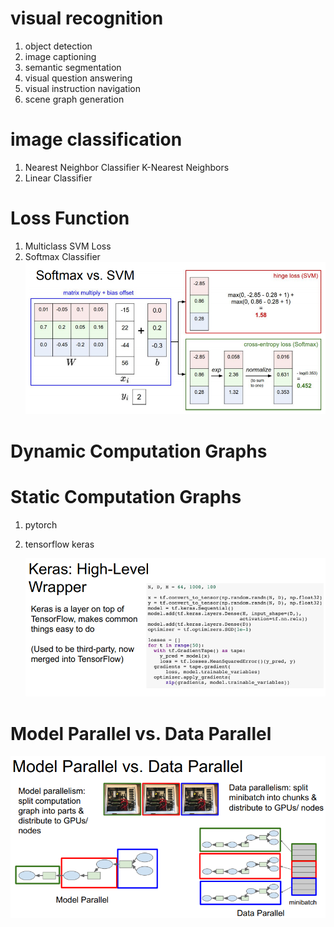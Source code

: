 # visual recognition
1. object detection
2. image captioning
3. semantic segmentation
4. visual question answering
5. visual instruction navigation
6. scene graph generation
# image classification
1. Nearest Neighbor Classifier 
   K-Nearest Neighbors
2. Linear Classifier
# Loss Function
1. Multiclass SVM Loss
2. Softmax Classifier
   ![](img/softmax_SVM.PNG)

# Dynamic Computation Graphs
# Static Computation Graphs
1. pytorch
2. tensorflow
   keras

   ![](img/keras.PNG)

# Model Parallel vs. Data Parallel
![](img/mdpd.PNG)